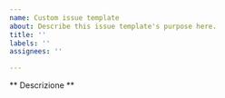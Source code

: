 ```yaml
---
name: Custom issue template
about: Describe this issue template's purpose here.
title: ''
labels: ''
assignees: ''

---
```


** Descrizione **
